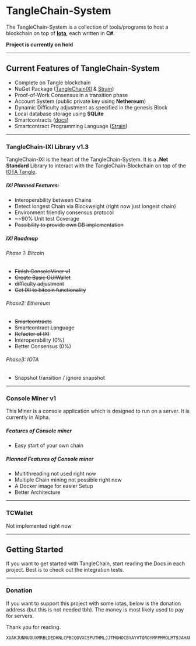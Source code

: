 # TangleChain-System

The TangleChain-System is a collection of tools/programs to host a blockchain on top of [**Iota**](https://www.iota.org/), each written in **C#**.

**Project is currently on hold**

___________________________________________________


## Current Features of TangleChain-System

- Complete on Tangle blockchain
- NuGet Package ([TangleChainIXI](https://www.nuget.org/packages/TangleChainIXI/) & [Strain](https://www.nuget.org/packages/Strain/))
- Proof-of-Work Consensus in a transition phase
- Account System (public private key using **Nethereum**)
- Dynamic Difficulty adjustment as specified in the genesis Block
- Local database storage using **SQLite**
- Smartcontracts ([docs](https://github.com/AskMeAgain/TangleChain-System/tree/master/TangleChainIXI/Smartcontracts))
- Smartcontract Programming Language ([Strain](https://github.com/AskMeAgain/TangleChain-System/tree/master/Strain))

___________________________________________________

### TangleChain-IXI Library v1.3

TangleChain-IXI is the heart of the TangleChain-System. It is a **.Net Standard** Library to interact with the TangleChain-Blockchain on top of the [IOTA Tangle](https://github.com/iotaledger).

##### IXI Planned Features:

- Interoperability between Chains
- Detect longest Chain via Blockweight (right now just longest chain)
- Environment friendly consensus protocol
- ~~90% Unit test Coverage
- ~~Possibility to provide own DB implementation~~

##### IXI Roadmap

###### Phase 1: Bitcoin

- ~~Finish ConsoleMiner v1~~
- ~~Create Basic GUIWallet~~
- ~~difficulty adjustment~~
- ~~Get IXI to bitcoin functionality~~

###### Phase2: Ethereum

- ~~Smartcontracts~~
- ~~Smartcontract Language~~
- ~~Refactor of IXI~~
- Interoperability (0%)
- Better Consensus (0%)

###### Phase3: IOTA

- Snapshot transition / ignore snapshot

___________________________________________________

### Console Miner v1

This Miner is a console application which is designed to run on a server. It is currently in Alpha.

##### Features of Console miner

- Easy start of your own chain

##### Planned Features of Console miner

- Multithreading not used right now
- Multiple Chain mining not possible right now
- A Docker image for easier Setup
- Better Architecture

___________________________________________________

### TCWallet

Not implemented right now

___________________________________________________

## Getting Started

If you want to get started with TangleChain, start reading the Docs in each project. Best is to check out the integration tests.

___________________________________________________

### Donation

If you want to support this project with some iotas, below is the donation address (but this is not needed tbh). The money is most likely used to pay for servers.

Thank you for reading.  

    XUAKJUNNUOUXMRBLDEDHNLCPBCQGVXCSPUTHMLJJTMGHOCBYAYVTQROYMFPMMOLMT9JAHARFCLKKWWBX9MNBHW9NRD
